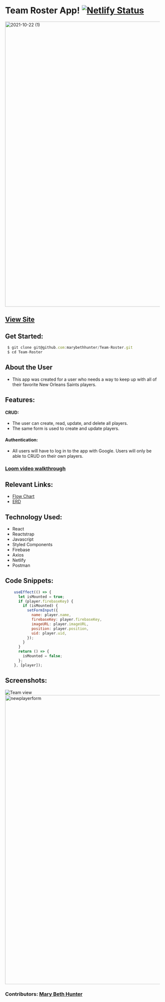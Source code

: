 # Team Roster App! [![Netlify Status](https://api.netlify.com/api/v1/badges/2dc2b074-98a6-420a-90d9-7becceca6b08/deploy-status)](https://app.netlify.com/sites/mbh-team-roster/deploys)

<img width="929" alt="2021-10-22 (1)" src="https://user-images.githubusercontent.com/86667443/138535975-1dc16563-d814-46e8-841e-3fa852cb376d.png">

## [View Site](https://mbh-team-roster.netlify.app/)
## Get Started:

```javascript
 $ git clone git@github.com:marybethhunter/Team-Roster.git
 $ cd Team-Roster
```

## About the User
* This app was created for a user who needs a way to keep up with all of their favorite New Orleans Saints players. 


## Features: 
#### **CRUD**: 
* The user can create, read, update, and delete all players. 
* The same form is used to create and update players.
#### **Authentication**: 
* All users will have to log in to the app with Google. Users will only be able to CRUD on their own players.

### [Loom video walkthrough](https://www.loom.com/share/1ec491fdd74645e79246134ebc69f609)

## Relevant Links:
* [Flow Chart](https://docs.google.com/presentation/d/1rBTACDbwz0VCCZZGPJUCMzEwH91miYVK1eDuByUlTZQ/edit#slide=id.p)
* [ERD](https://dbdiagram.io/d/616e1ca86239e146477691a2)

## Technology Used:
* React
* Reactstrap
* Javascript
* Styled Components
* Firebase
* Axios
* Netlify
* Postman

## Code Snippets:

```javascript
    useEffect(() => {
      let isMounted = true;
      if (player.firebaseKey) {
        if (isMounted) {
          setFormInput({
            name: player.name,
            firebaseKey: player.firebaseKey,
            imageURL: player.imageURL,
            position: player.position,
            uid: player.uid,
          });
        }
      }
      return () => {
        isMounted = false;
      };
    }, [player]);
```

## Screenshots:

![Team view](https://user-images.githubusercontent.com/86667443/138561909-1fb579c7-95a7-40d7-9ca6-40ed61881f23.png)
<img width="942" alt="newplayerform" src="https://user-images.githubusercontent.com/86667443/138536002-5fd2edd0-11ec-4c60-b3b7-be012b615976.png">

### Contributors: [Mary Beth Hunter](https://github.com/marybethhunter)
